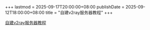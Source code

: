 +++
lastmod = 2025-09-17T20:00:00+08:00
publishDate = 2025-09-12T18:00:00+08:00
title = "自建v2ray服务器教程"
+++

[自建v2ray服务器教程](https://github.com/Alvin9999/new-pac/blob/master/%E8%87%AA%E5%BB%BAv2ray%E6%9C%8D%E5%8A%A1%E5%99%A8%E6%95%99%E7%A8%8B.md)